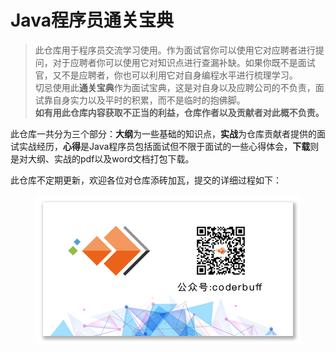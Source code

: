 # Java程序员通关宝典

> 此仓库用于程序员交流学习使用。作为面试官你可以使用它对应聘者进行提问，对于应聘者你可以使用它对知识点进行查漏补缺。如果你既不是面试官，又不是应聘者，你也可以利用它对自身编程水平进行梳理学习。</br>
切忌使用此**通关宝典**作为面试宝典，这是对自身以及应聘公司的不负责，面试靠自身实力以及平时的积累，而不是临时的抱佛脚。</br>
**如有用此仓库内容获取不正当的利益，仓库作者以及贡献者对此概不负责。**

此仓库一共分为三个部分：**大纲**为一些基础的知识点，**实战**为仓库贡献者提供的面试实战经历，**心得**是Java程序员包括面试但不限于面试的一些心得体会，**下载**则是对大纲、实战的pdf以及word文档打包下载。

此仓库不定期更新，欢迎各位对仓库添砖加瓦，提交的详细过程如下：




<div align=center>
    <img src="resources/wechat.png" />
</div>
